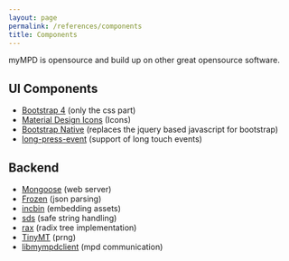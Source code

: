 ```yaml
---
layout: page
permalink: /references/components
title: Components
---
```


myMPD is opensource and build up on other great opensource software.

## UI Components

- [Bootstrap 4](https://getbootstrap.com) (only the css part)
- [Material Design Icons](https://material.io/tools/icons/) (Icons)
- [Bootstrap Native](http://thednp.github.io/bootstrap.native/) (replaces the jquery based javascript for bootstrap)
- [long-press-event](https://github.com/john-doherty/long-press-event) (support of long touch events)

## Backend

- [Mongoose](https://github.com/cesanta/mongoose) (web server)
- [Frozen](https://github.com/cesanta/frozen) (json parsing)
- [incbin](https://github.com/graphitemaster/incbin) (embedding assets)
- [sds](https://github.com/antirez/sds) (safe string handling)
- [rax](https://github.com/antirez/rax) (radix tree implementation)
- [TinyMT](https://github.com/MersenneTwister-Lab/TinyMT) (prng)
- [libmympdclient](https://github.com/jcorporation/libmympdclient) (mpd communication)
